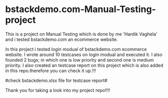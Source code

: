 # bstackdemo.com-Manual-Testing-project
This is a project on Manual Testing which is done by me 'Hardik Vaghela' and i tested bstackdemo.com an ecommerce website.

In this project i tested login modual of bstackdemo.com ecommerce website.
I wrote around 10 testcases on login modual and executed it.
I also founded 2 bugs; in which one is low priority and second one is medium priority.
I also created an testcase report on this project which is also added in this repo.therefore you can check it up.!!!

#check bstackdemo.xlsx file for testcase report#

Thank you for taking a look into my project repo!!!!
